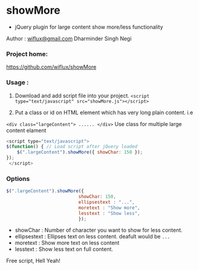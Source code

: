 # showMore  
- jQuery plugin for large content show more/less functionality

Author : <wiflux@gmail.com> Dharminder Singh Negi

### Project home:
   https://github.com/wiflux/showMore



### Usage :
1. Download and add script file into your project.
`<script type="text/javascript" src="showMore.js"></script>`

2. Put a class or id on HTML element which has very long plain content. i.e

`<div class="largeContent"> ...... </div>`
Use class for multiple large content elament 


```javascript
<script type="text/javascript">
$(function() { // Load script after jQuery loaded
    $(".largeContent").showMore({ showChar: 150 });
});
 </script>
 ```
 
 ### Options
 ```javascript
$(".largeContent").showMore({ 
                            showChar: 150,
                            ellipsestext : "...",
                            moretext : "Show more",
                            lesstext : "Show less",
                            });
```

- showChar : Number of character you want to show for less content.
- ellipsestext : Ellipses text on less content. deafult would be `...`
- moretext : Show more text on less content
- lesstext : Show less text on full content.
 


Free script, Hell Yeah!